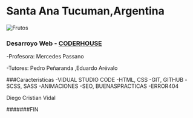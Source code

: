 # Santa Ana Tucuman,Argentina

![Frutos](https://proain.com/cdn/shop/articles/Nutrientes_en_la_produccion_de_berries.jpg?v=1603400947)

### Desarroyo Web - [CODERHOUSE](https://www.coderhouse.com "coderhouse")

-Profesora: Mercedes Passano

-Tutores: Pedro Peñaranda ,Eduardo Arévalo

###Caracteristicas
-VIDUAL STUDIO CODE
-HTML, CSS
-GIT, GITHUB
-SCSS, SASS
-ANIMACIONES
-SEO, BUENASPRACTICAS
-ERROR404

Diego Cristian Vidal

#######FIN
